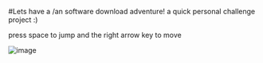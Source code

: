 #Lets have a /an software download adventure!
a quick personal challenge project :)

press space to jump and the right arrow key to move 


![image](https://user-images.githubusercontent.com/63970461/139599164-364f7fd4-4252-4c6a-b0b8-cb648ceeff28.png)


